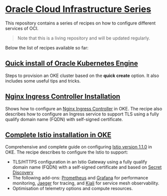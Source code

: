 # [Oracle Cloud Infrastructure Series](https://cloud.oracle.com/en_US/cloud-infrastructure)
This repository contains a series of recipes on how to configure different services
of OCI.

> Note that this is a living repository and will be updated regularly.

Below the list of recipes available so far:

## [Quick install of Oracle Kubernetes Engine](https://luisw19.github.io/oci-series/oke-install/)
Steps to provision an OKE cluster based on the **quick create** option. It also includes some useful tips and tricks.

## [Nginx Ingress Controller Installation](https://luisw19.github.io/oci-series/oke-ingress/)
Shows how to configure an [Nginx Ingress Controller]((https://kubernetes.github.io/ingress-nginx/)) in OKE. The recipe also describes how to configure an Ingress service to support TLS using a fully qualify domain name (FQDN) with self-signed certificate.

## [Complete Istio installation in OKE](https://luisw19.github.io/oci-series/oke-istio/)
Comprehensive and complete guide on configuring [Istio version 1.1.0](https://github.com/istio/istio/releases/tag/1.1.0) in OKE. The recipe describes to configure the Istio to support:
- TLS/HTTPS configuration in an Istio Gateway using a fully qualify domain name (FQDN) with a self-signed certificate and based on  [Secret Discovery](https://preliminary.istio.io/docs/tasks/traffic-management/secure-ingress/sds/)
- The following add-ons: [Prometheus](https://istio.io/docs/tasks/telemetry/metrics/querying-metrics/) and
[Grafana](https://istio.io/docs/tasks/telemetry/using-istio-dashboard/) for performance monitoring,
[Jaeger](https://istio.io/docs/tasks/telemetry/distributed-tracing/jaeger/) for tracing, and
[Kiali](https://istio.io/docs/tasks/telemetry/kiali/) for service mesh observability.
- Optimisation of telemetry options and compute resources.
